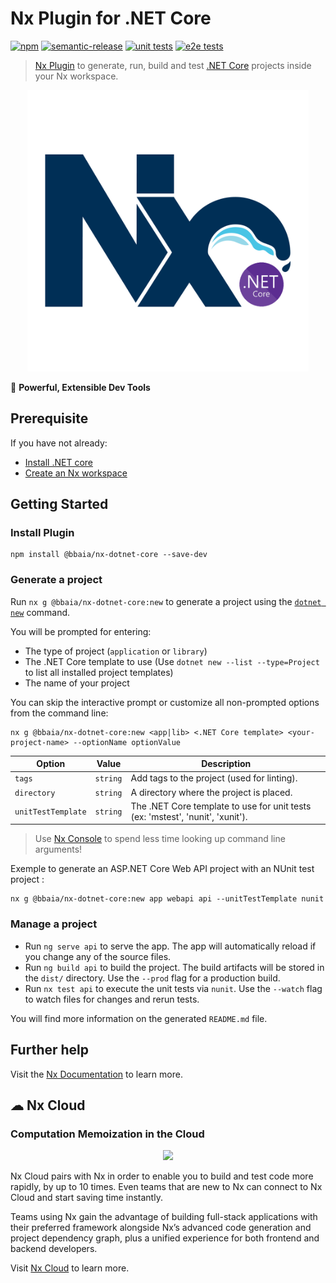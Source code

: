 # Nx Plugin for .NET Core

[![npm](https://img.shields.io/npm/v/@bbaia/nx-dotnet-core?style=flat-square)](https://www.npmjs.com/package/@bbaia/nx-dotnet-core)
[![semantic-release](https://img.shields.io/badge/%20%20%F0%9F%93%A6%F0%9F%9A%80-semantic--release-e10079.svg)](https://github.com/semantic-release/semantic-release)
[![unit tests](https://github.com/bbaia/nx-dotnet-core/actions/workflows/unit-tests.yml/badge.svg)](https://github.com/bbaia/nx-dotnet-core/actions/workflows/unit-tests.yml)
[![e2e tests](https://github.com/bbaia/nx-dotnet-core/actions/workflows/e2e-tests.yml/badge.svg)](https://github.com/bbaia/nx-dotnet-core/actions/workflows/e2e-tests.yml)

> [Nx Plugin](https://nx.dev) to generate, run, build and test [.NET Core](https://dotnet.microsoft.com/) projects inside your Nx workspace.

<p style="text-align: center;"><img src="https://raw.githubusercontent.com/bbaia/nx-dotnet-core/master/images/nx-dotnet-core-logo.png" width="450"></p>

🔎 **Powerful, Extensible Dev Tools**

## Prerequisite

If you have not already:

- [Install .NET core](https://docs.microsoft.com/en-us/dotnet/core/install/)
- [Create an Nx workspace](https://github.com/nrwl/nx#creating-an-nx-workspace)

## Getting Started

### Install Plugin

```
npm install @bbaia/nx-dotnet-core --save-dev
```

### Generate a project

Run `nx g @bbaia/nx-dotnet-core:new` to generate a project using the [`dotnet new`](https://docs.microsoft.com/en-us/dotnet/core/tools/dotnet-new) command.

You will be prompted for entering:

- The type of project (`application` or `library`)
- The .NET Core template to use (Use `dotnet new --list --type=Project` to list all installed project templates)
- The name of your project

You can skip the interactive prompt or customize all non-prompted options from the command line:

```
nx g @bbaia/nx-dotnet-core:new <app|lib> <.NET Core template> <your-project-name> --optionName optionValue
```

| Option             | Value    | Description                                                                    |
| ------------------ | -------- | ------------------------------------------------------------------------------ |
| `tags`             | `string` | Add tags to the project (used for linting).                                    |
| `directory`        | `string` | A directory where the project is placed.                                       |
| `unitTestTemplate` | `string` | The .NET Core template to use for unit tests (ex: 'mstest', 'nunit', 'xunit'). |

> Use [Nx Console](https://nx.dev/latest/angular/getting-started/console) to spend less time looking up command line arguments!

Exemple to generate an ASP.NET Core Web API project with an NUnit test project :

```
nx g @bbaia/nx-dotnet-core:new app webapi api --unitTestTemplate nunit
```

### Manage a project

- Run `ng serve api` to serve the app. The app will automatically reload if you change any of the source files.
- Run `ng build api` to build the project. The build artifacts will be stored in the `dist/` directory. Use the `--prod` flag for a production build.
- Run `nx test api` to execute the unit tests via `nunit`. Use the `--watch` flag to watch files for changes and rerun tests.

You will find more information on the generated `README.md` file.

## Further help

Visit the [Nx Documentation](https://nx.dev) to learn more.

## ☁ Nx Cloud

### Computation Memoization in the Cloud

<p style="text-align: center;"><img src="https://raw.githubusercontent.com/nrwl/nx/master/images/nx-cloud-card.png"></p>

Nx Cloud pairs with Nx in order to enable you to build and test code more rapidly, by up to 10 times. Even teams that are new to Nx can connect to Nx Cloud and start saving time instantly.

Teams using Nx gain the advantage of building full-stack applications with their preferred framework alongside Nx’s advanced code generation and project dependency graph, plus a unified experience for both frontend and backend developers.

Visit [Nx Cloud](https://nx.app/) to learn more.
